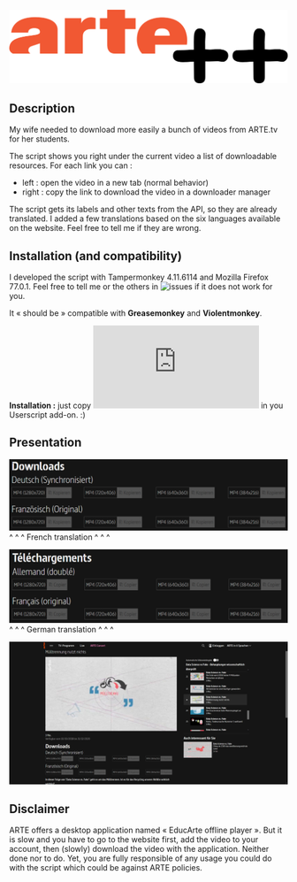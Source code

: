 ![](https://github.com/valsou/artePlusPlus/blob/master/img/arteplusplus.png)

## Description
My wife needed to download more easily a bunch of videos from ARTE.tv for her students.

The script shows you right under the current video a list of downloadable resources.
For each link you can :
- left : open the video in a new tab (normal behavior)
- right : copy the link to download the video in a downloader manager

The script gets its labels and other texts from the API, so they are already translated. I added a few translations based on the six languages available on the website. Feel free to tell me if they are wrong.

## Installation (and compatibility)
I developed the script with Tampermonkey 4.11.6114 and Mozilla Firefox 77.0.1.
Feel free to tell me or the others in ![issues](https://github.com/valsou/artePlusPlus/issues) if it does not work for you.

It « should be » compatible with **Greasemonkey** and **Violentmonkey**.

**Installation :** just copy ![the script](https://github.com/valsou/artePlusPlus/blob/master/artePlusPlus.js) in you Userscript add-on. :)

## Presentation

![](https://github.com/valsou/artePlusPlus/blob/master/img/french_sample.jpg)
^ ^ ^ French translation ^ ^ ^

![](https://github.com/valsou/artePlusPlus/blob/master/img/deutsch_sample.jpg)
^ ^ ^ German translation ^ ^ ^

![](https://github.com/valsou/artePlusPlus/blob/master/img/view_sample.jpg)

## Disclaimer
ARTE offers a desktop application named « EducArte offline player ». But it is slow and you have to go to the website first, add the video to your account, then (slowly) download the video with the application. Neither done nor to do.
Yet, you are fully responsible of any usage you could do with the script which could be against ARTE policies.
